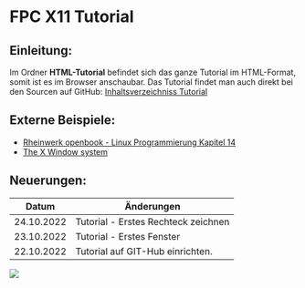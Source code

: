 # FPC X11 Tutorial
## Einleitung:

Im Ordner **HTML-Tutorial** befindet sich das ganze Tutorial im HTML-Format, somit ist es im Browser anschaubar.
Das Tutorial findet man auch direkt bei den Sourcen auf GitHub: [Inhaltsverzeichniss Tutorial](wiki.md)

## Externe Beispiele:

- [Rheinwerk openbook - Linux Programmierung Kapitel 14](https://openbook.rheinwerk-verlag.de/linux_unix_programmierung/Kap14-007.htm)
- [The X Window system](https://tronche.com/gui/x)

## Neuerungen:

| Datum | Änderungen 
| :---: | ---
| 24.10.2022 | Tutorial - Erstes Rechteck zeichnen
| 23.10.2022 | Tutorial - Erstes Fenster
| 22.10.2022 | Tutorial auf GIT-Hub einrichten.

<img src="image.png">



